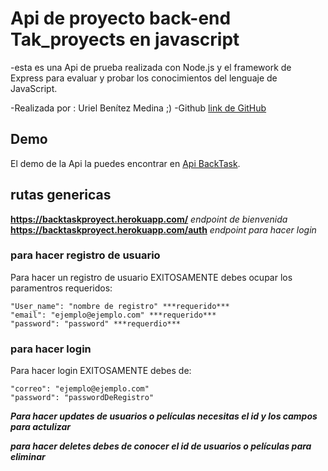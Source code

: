 # Api de proyecto back-end Tak_proyects en javascript

-esta es una Api de prueba realizada con Node.js y el framework de Express para evaluar y probar los conocimientos del lenguaje de JavaScript.

-Realizada por : Uriel Benítez Medina ;)
-Github [link de GitHub](https://github.com/UrielBm)

## Demo

El demo de la Api la puedes encontrar en [Api BackTask](https://backtaskproyect.herokuapp.com/).

## rutas genericas

**https://backtaskproyect.herokuapp.com/** _endpoint de bienvenida_
**https://backtaskproyect.herokuapp.com/auth** _endpoint para hacer login_


### para hacer registro de usuario

Para hacer un registro de usuario EXITOSAMENTE debes ocupar los paramentros requeridos:

```
"User_name": "nombre de registro" ***requerido***
"email": "ejemplo@ejemplo.com" ***requerido***
"password": "password" ***requerdio***
```

### para hacer login

Para hacer login EXITOSAMENTE debes de:

```
"correo": "ejemplo@ejemplo.com"
"password": "passwordDeRegistro"
```


**_Para hacer updates de usuarios o películas necesitas el id y los campos para actulizar_**

**_para hacer deletes debes de conocer el id de usuarios o películas para eliminar_**


